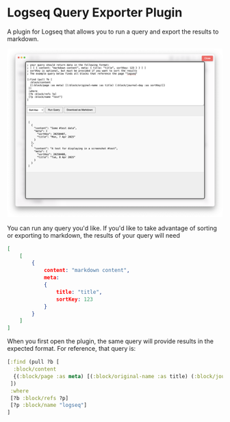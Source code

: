 # Logseq Query Exporter Plugin

A plugin for Logseq that allows you to run a query and export the results to markdown.

![](./screenshot.png)

You can run any query you'd like. If you'd like to take advantage of sorting or exporting to markdown, the results of your query will need

```json
[ 
    [ 
        { 
            content: "markdown content", 
            meta: 
            { 
                title: "title", 
                sortKey: 123 
            } 
        } 
    ] 
]
```

When you first open the plugin, the same query will provide results in the expected format. For reference, that query is:

```cljs
[:find (pull ?b [
  :block/content
  {(:block/page :as meta) [(:block/original-name :as title) (:block/journal-day :as sortKey)]}
 ])
 :where
 [?b :block/refs ?p]
 [?p :block/name "logseq"]
]
```

